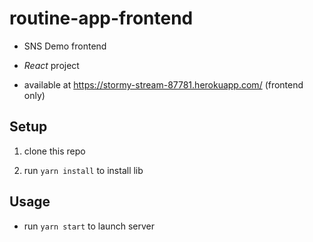 # routine-app-frontend

-   SNS Demo frontend

-   _React_ project

-   available at <https://stormy-stream-87781.herokuapp.com/> (frontend only)

## Setup

1.  clone this repo

2.  run `yarn install` to install lib

## Usage

-   run `yarn start` to launch server
